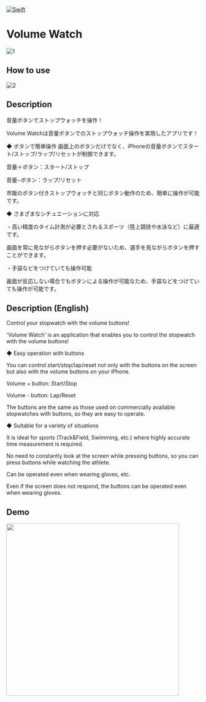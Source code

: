 [![Swift](https://github.com/Ogijun2018/Volume-Watch/actions/workflows/swift.yml/badge.svg)](https://github.com/Ogijun2018/Volume-Watch/actions/workflows/swift.yml)

# Volume Watch
![1](https://user-images.githubusercontent.com/39939005/111056553-26d64d80-84c3-11eb-8c26-16844ce10697.png)

## How to use
![2](https://user-images.githubusercontent.com/39939005/111056555-28a01100-84c3-11eb-8bd8-0bbabb7647e7.png)

## Description
音量ボタンでストップウォッチを操作！

Volume Watchは音量ボタンでのストップウォッチ操作を実現したアプリです！

◆ ボタンで簡単操作
画面上のボタンだけでなく、iPhoneの音量ボタンでスタート/ストップ/ラップ/リセットが制御できます。

音量＋ボタン：スタート/ストップ

音量−ボタン：ラップ/リセット

市販のボタン付きストップウォッチと同じボタン動作のため、簡単に操作が可能です。

◆ さまざまなシチュエーションに対応

・高い精度のタイム計測が必要とされるスポーツ（陸上競技や水泳など）に最適です。

画面を常に見ながらボタンを押す必要がないため、選手を見ながらボタンを押すことができます。

・手袋などをつけていても操作可能

画面が反応しない場合でもボタンによる操作が可能なため、手袋などをつけていても操作が可能です。

## Description (English)
Control your stopwatch with the volume buttons!

'Volume Watch' is an application that enables you to control the stopwatch with the volume buttons!

◆ Easy operation with buttons

You can control start/stop/lap/reset not only with the buttons on the screen but also with the volume buttons on your iPhone.

Volume + button: Start/Stop

Volume - button: Lap/Reset

The buttons are the same as those used on commercially available stopwatches with buttons, so they are easy to operate.

◆ Suitable for a variety of situations

It is ideal for sports (Track&Field, Swimming, etc.) where highly accurate time measurement is required.

No need to constantly look at the screen while pressing buttons, so you can press buttons while watching the athlete.

Can be operated even when wearing gloves, etc.

Even if the screen does not respond, the buttons can be operated even when wearing gloves.

## Demo
<img src="https://user-images.githubusercontent.com/39939005/111056645-fe028800-84c3-11eb-8aa0-66f8d934c432.gif" width="450">
